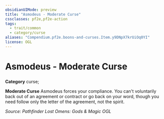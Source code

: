 ```yaml
---
obsidianUIMode: preview
title: "Asmodeus - Moderate Curse"
cssclasses: pf2e,pf2e-action
tags:
  - trait/common
  - category/curse
aliases: "Compendium.pf2e.boons-and-curses.Item.y9DNpX7krUiOq0YI"
license: OGL
---
```

# Asmodeus - Moderate Curse

### 

**Category** curse; 




**Moderate Curse** Asmodeus forces your compliance. You can't voluntarily back out of an agreement or contract or go back on your word, though you need follow only the letter of the agreement, not the spirit.

*Source: Pathfinder Lost Omens: Gods & Magic*
*OGL*